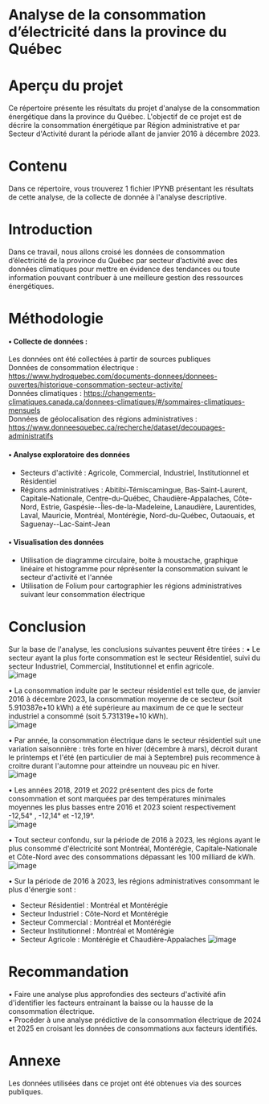 # Analyse de la consommation d’électricité dans la province du Québec

# Aperçu du projet
Ce répertoire présente les résultats du projet d'analyse de la consommation énergétique dans la province du Québec. 
L'objectif de ce projet est de décrire la consommation énergétique par Région administrative et par Secteur d'Activité durant la période allant de janvier 2016 à décembre 2023.
# Contenu
Dans ce répertoire, vous trouverez 1 fichier IPYNB présentant les résultats de cette analyse, de la collecte de donnée à l'analyse descriptive.
# Introduction
Dans ce travail, nous allons croisé les données de consommation d’électricité de la province du Québec par secteur d’activité avec des données climatiques pour mettre en évidence des tendances ou toute information pouvant contribuer à une meilleure gestion des ressources énergétiques.
# Méthodologie
#### • Collecte de données :
Les données ont été collectées à partir de sources publiques  
Données de consommation électrique : https://www.hydroquebec.com/documents-donnees/donnees-ouvertes/historique-consommation-secteur-activite/  
Données climatiques : https://changements-climatiques.canada.ca/donnees-climatiques/#/sommaires-climatiques-mensuels  
Données de géolocalisation des régions administratives : https://www.donneesquebec.ca/recherche/dataset/decoupages-administratifs  
#### • Analyse exploratoire des données 
- Secteurs d'activité : Agricole, Commercial, Industriel, Institutionnel et Résidentiel
- Régions administratives : Abitibi-Témiscamingue, Bas-Saint-Laurent, Capitale-Nationale, Centre-du-Québec, Chaudière-Appalaches, Côte-Nord, Estrie,
Gaspésie--Îles-de-la-Madeleine, Lanaudière, Laurentides, Laval, Mauricie, Montréal, Montérégie, Nord-du-Québec, Outaouais, et Saguenay--Lac-Saint-Jean
#### • Visualisation des données
- Utilisation de diagramme circulaire, boite à moustache, graphique linéaire et histogramme pour réprésenter la consommation suivant le secteur d'activité et l'année 
- Utilisation de Folium pour cartographier les régions administratives suivant leur consommation électrique
# Conclusion
Sur la base de l'analyse, les conclusions suivantes peuvent être tirées :
• Le secteur ayant la plus forte consommation est le secteur Résidentiel, suivi du secteur Industriel, Commercial, Institutionnel et enfin agricole.  
![image](https://github.com/HouefaNatacha/Hydro-Quebec/assets/153472526/54fca11a-a580-480d-8b65-1949f36c64fd)

• La consommation induite par le secteur résidentiel est telle que, de janvier 2016 à décembre 2023, la consommation moyenne de ce secteur (soit 5.910387e+10 kWh) a été supérieure au maximum de ce que le secteur industriel a consommé (soit 5.731319e+10 kWh).  
![image](https://github.com/HouefaNatacha/Hydro-Quebec/assets/153472526/90e3c2cb-1a23-4159-86ab-a4b26cbc6249)

• Par année, la consommation électrique dans le secteur résidentiel suit une variation saisonnière : très forte en hiver (décembre à mars), décroit durant le printemps et l'été (en particulier de mai à Septembre) puis recommence à croitre durant l'automne pour atteindre un nouveau pic en hiver.  
![image](https://github.com/HouefaNatacha/Hydro-Quebec/assets/153472526/06e2b31c-f21b-4d7e-9190-d9cb8ca6632b)

• Les années 2018, 2019 et 2022 présentent des pics de forte consommation et sont marquées par des températures minimales moyennes les plus basses entre 2016 et 2023 soient respectivement -12,54° , -12,14° et -12,19°.  
![image](https://github.com/HouefaNatacha/Hydro-Quebec/assets/153472526/38134904-58a4-46d5-b30c-bb987b36e62f)

• Tout secteur confondu, sur la période de 2016 à 2023, les régions ayant le plus consommé d'électricité sont Montréal, Montérégie, Capitale-Nationale et Côte-Nord avec des consommations dépassant les 100 milliard de kWh.  
![image](https://github.com/HouefaNatacha/Hydro-Quebec/assets/153472526/3e259211-cfa9-42ef-a4a7-28e17a50230d)

•  Sur la période de 2016 à 2023, les régions administratives consommant le plus d'énergie sont :
- Secteur Résidentiel : Montréal et Montérégie   
- Secteur Industriel : Côte-Nord et Montérégie  
- Secteur Commercial : Montréal et Montérégie  
- Secteur Institutionnel : Montréal et Montérégie   
- Secteur Agricole : Montérégie et Chaudière-Appalaches
![image](https://github.com/HouefaNatacha/Hydro-Quebec/assets/153472526/80a15492-4ecf-4555-bdf3-ee9b3f9d5f72)

# Recommandation 
•  Faire une analyse plus approfondies des secteurs d'activité afin d'identifier les facteurs entrainant la baisse ou la hausse de la consommation électrique.  
•  Procéder à une analyse prédictive de la consommation électrique de 2024 et 2025 en croisant les données de consommations aux facteurs identifiés.  

# Annexe
Les données utilisées dans ce projet ont été obtenues via des sources publiques.
